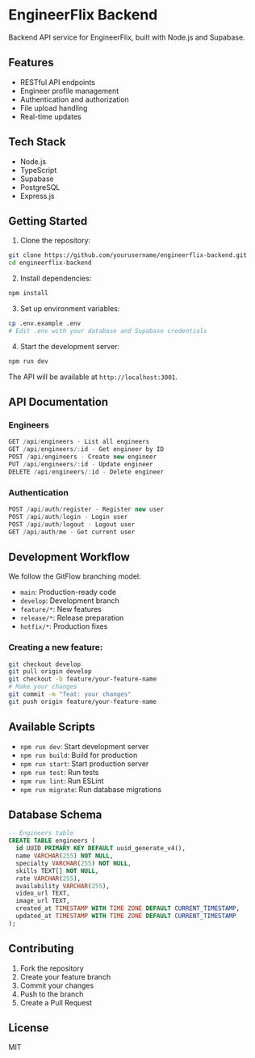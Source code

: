 # EngineerFlix Backend

Backend API service for EngineerFlix, built with Node.js and Supabase.

## Features

- RESTful API endpoints
- Engineer profile management
- Authentication and authorization
- File upload handling
- Real-time updates

## Tech Stack

- Node.js
- TypeScript
- Supabase
- PostgreSQL
- Express.js

## Getting Started

1. Clone the repository:
```bash
git clone https://github.com/yourusername/engineerflix-backend.git
cd engineerflix-backend
```

2. Install dependencies:
```bash
npm install
```

3. Set up environment variables:
```bash
cp .env.example .env
# Edit .env with your database and Supabase credentials
```

4. Start the development server:
```bash
npm run dev
```

The API will be available at `http://localhost:3001`.

## API Documentation

### Engineers

```typescript
GET /api/engineers - List all engineers
GET /api/engineers/:id - Get engineer by ID
POST /api/engineers - Create new engineer
PUT /api/engineers/:id - Update engineer
DELETE /api/engineers/:id - Delete engineer
```

### Authentication

```typescript
POST /api/auth/register - Register new user
POST /api/auth/login - Login user
POST /api/auth/logout - Logout user
GET /api/auth/me - Get current user
```

## Development Workflow

We follow the GitFlow branching model:

- `main`: Production-ready code
- `develop`: Development branch
- `feature/*`: New features
- `release/*`: Release preparation
- `hotfix/*`: Production fixes

### Creating a new feature:
```bash
git checkout develop
git pull origin develop
git checkout -b feature/your-feature-name
# Make your changes
git commit -m "feat: your changes"
git push origin feature/your-feature-name
```

## Available Scripts

- `npm run dev`: Start development server
- `npm run build`: Build for production
- `npm run start`: Start production server
- `npm run test`: Run tests
- `npm run lint`: Run ESLint
- `npm run migrate`: Run database migrations

## Database Schema

```sql
-- Engineers table
CREATE TABLE engineers (
  id UUID PRIMARY KEY DEFAULT uuid_generate_v4(),
  name VARCHAR(255) NOT NULL,
  specialty VARCHAR(255) NOT NULL,
  skills TEXT[] NOT NULL,
  rate VARCHAR(255),
  availability VARCHAR(255),
  video_url TEXT,
  image_url TEXT,
  created_at TIMESTAMP WITH TIME ZONE DEFAULT CURRENT_TIMESTAMP,
  updated_at TIMESTAMP WITH TIME ZONE DEFAULT CURRENT_TIMESTAMP
);
```

## Contributing

1. Fork the repository
2. Create your feature branch
3. Commit your changes
4. Push to the branch
5. Create a Pull Request

## License

MIT
